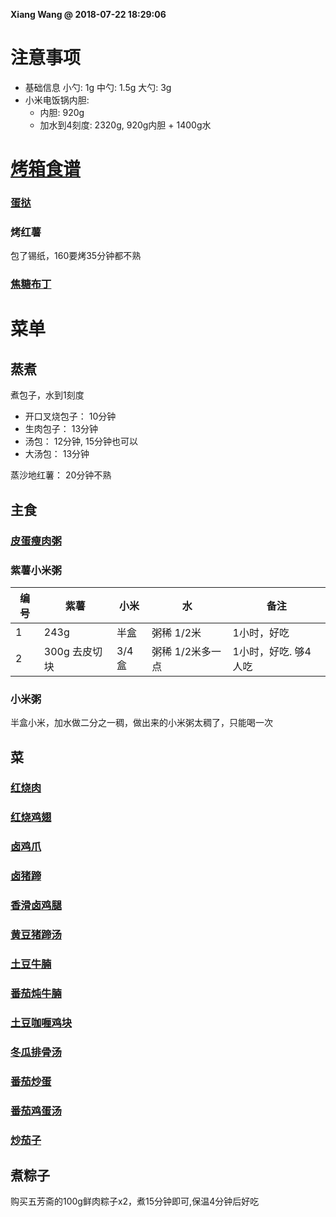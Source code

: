 **Xiang Wang @ 2018-07-22 18:29:06**

# 注意事项
* 基础信息
小勺: 1g 中勺: 1.5g 大勺: 3g
* 小米电饭锅内胆:
    * 内胆: 920g
    * 加水到4刻度: 2320g, 920g内胆 + 1400g水

# [烤箱食谱](./烤箱.md)
### [蛋挞](./蛋挞.md)
### 烤红薯
包了锡纸，160要烤35分钟都不熟
### [焦糖布丁](./焦糖布丁.md)

# 菜单
## 蒸煮
煮包子，水到1刻度
* 开口叉烧包子： 10分钟
* 生肉包子： 13分钟
* 汤包： 12分钟, 15分钟也可以
* 大汤包： 13分钟

蒸沙地红薯： 20分钟不熟

## 主食
### [皮蛋瘦肉粥](./皮蛋瘦肉粥.md)
### 紫薯小米粥
编号|紫薯|小米|水|备注
---|---|---|---|---
1|243g|半盒|粥稀 1/2米|1小时，好吃
2|300g 去皮切块|3/4盒|粥稀 1/2米多一点|1小时，好吃. 够4人吃

### 小米粥
半盒小米，加水做二分之一稠，做出来的小米粥太稠了，只能喝一次

## 菜
### [红烧肉](./红烧肉.md)
### [红烧鸡翅](./红烧鸡翅.md)
### [卤鸡爪](./卤鸡爪.md)
### [卤猪蹄](./卤猪蹄.md)
### [香滑卤鸡腿](./香滑卤鸡腿.md)
### [黄豆猪蹄汤](./黄豆猪蹄汤.md)
### [土豆牛腩](./土豆牛腩.md)
### [番茄炖牛腩](./番茄炖牛腩.md)
### [土豆咖喱鸡块](./土豆咖喱鸡块.md)
### [冬瓜排骨汤](./冬瓜排骨汤.md)
### [番茄炒蛋](./番茄炒蛋.md)
### [番茄鸡蛋汤](./番茄鸡蛋汤.md)
### [炒茄子](./炒茄子.md)

## 煮粽子
购买五芳斋的100g鲜肉粽子x2，煮15分钟即可,保温4分钟后好吃
